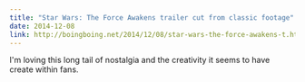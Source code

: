 ```yaml
---
title: "Star Wars: The Force Awakens trailer cut from classic footage"
date: 2014-12-08
link: http://boingboing.net/2014/12/08/star-wars-the-force-awakens-t.html
---
```

 I'm loving this long tail of nostalgia and the creativity it seems to have create within fans.
